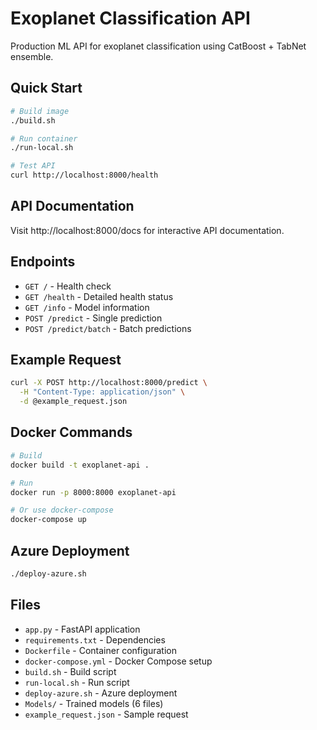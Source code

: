 # Exoplanet Classification API

Production ML API for exoplanet classification using CatBoost + TabNet ensemble.

## Quick Start

```bash
# Build image
./build.sh

# Run container
./run-local.sh

# Test API
curl http://localhost:8000/health
```

## API Documentation

Visit http://localhost:8000/docs for interactive API documentation.

## Endpoints

- `GET /` - Health check
- `GET /health` - Detailed health status
- `GET /info` - Model information
- `POST /predict` - Single prediction
- `POST /predict/batch` - Batch predictions

## Example Request

```bash
curl -X POST http://localhost:8000/predict \
  -H "Content-Type: application/json" \
  -d @example_request.json
```

## Docker Commands

```bash
# Build
docker build -t exoplanet-api .

# Run
docker run -p 8000:8000 exoplanet-api

# Or use docker-compose
docker-compose up
```

## Azure Deployment

```bash
./deploy-azure.sh
```

## Files

- `app.py` - FastAPI application
- `requirements.txt` - Dependencies
- `Dockerfile` - Container configuration
- `docker-compose.yml` - Docker Compose setup
- `build.sh` - Build script
- `run-local.sh` - Run script
- `deploy-azure.sh` - Azure deployment
- `Models/` - Trained models (6 files)
- `example_request.json` - Sample request
